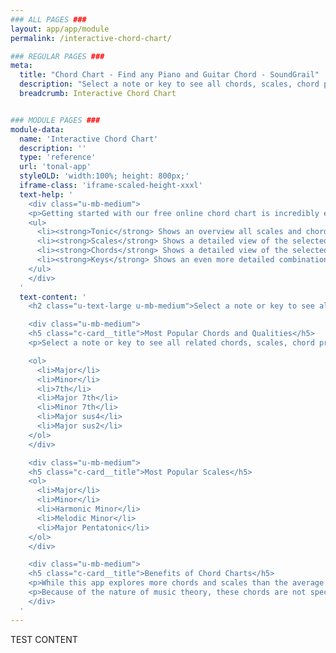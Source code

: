 ```yaml
---
### ALL PAGES ###
layout: app/app/module
permalink: /interactive-chord-chart/

### REGULAR PAGES ###
meta:
  title: "Chord Chart - Find any Piano and Guitar Chord - SoundGrail"
  description: "Select a note or key to see all chords, scales, chord progressions, and roman numerals. Learn how to build major, minor, dimished, augmented, and every othery chord quality!"
  breadcrumb: Interactive Chord Chart


### MODULE PAGES ###
module-data:
  name: 'Interactive Chord Chart'
  description: ''
  type: 'reference'
  url: 'tonal-app'
  styleOLD: 'width:100%; height: 800px;'
  iframe-class: 'iframe-scaled-height-xxxl'
  text-help: '
    <div class="u-mb-medium">
    <p>Getting started with our free online chord chart is incredibly easy! Simple use the virtual piano to click on any key and you will instantly see almost every chord imaginable for that root note. You can also explore scales and degrees of each key as well! Here’s a quick breakdown of each tab:</p>
    <ul>
      <li><strong>Tonic</strong> Shows an overview all scales and chords relative to the selected root note! Click one to get more detail.</li>
      <li><strong>Scales</strong> Shows a detailed view of the selected scale. This shows what notes make up the scale, what chords are in the scale, and the modes of this scale.</li>
      <li><strong>Chords</strong> Shows a detailed view of the selected chord. Easily see the notes in the chord in notation and on a virtual keyboard.</li>
      <li><strong>Keys</strong> Shows an even more detailed combination of chords and scales for the selected key. Easily see the scale degrees and their corresponding chord names!</li>
    </ul>
    </div>
  '
  text-content: '
    <h2 class="u-text-large u-mb-medium">Select a note or key to see all chords, scales, chord progressions, and roman numerals.</h2>

    <div class="u-mb-medium">
    <h5 class="c-card__title">Most Popular Chords and Qualities</h5>
    <p>Select a note or key to see all related chords, scales, chord progressions, and roman numerals. Learn how to build major, minor, dimished, and augmented chords!</p>

    <ol>
      <li>Major</li>
      <li>Minor</li>
      <li>7th</li>
      <li>Major 7th</li>
      <li>Minor 7th</li>
      <li>Major sus4</li>
      <li>Major sus2</li>
    </ol>
    </div>

    <div class="u-mb-medium">
    <h5 class="c-card__title">Most Popular Scales</h5>
    <ol>
      <li>Major</li>
      <li>Minor</li>
      <li>Harmonic Minor</li>
      <li>Melodic Minor</li>
      <li>Major Pentatonic</li>
    </ol>
    </div>

    <div class="u-mb-medium">
    <h5 class="c-card__title">Benefits of Chord Charts</h5>
    <p>While this app explores more chords and scales than the average musician will ever use or need to know, it also serves as a reference to some absolutely crucial chords and scales that every musician and music producer should know. These beginner chords and scales exist in literally millions of songs. </p>
    <p>Because of the nature of music theory, these chords are not specific to any particular scale or key. Rather they are moveable and you can use them in any key once you learn the structure.</p>
    </div>
  '
---
```

TEST CONTENT
